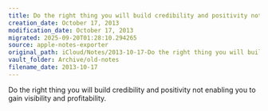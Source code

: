 ```yaml
---
title: Do the right thing you will build credibility and positivity not enabling…
creation_date: October 17, 2013
modification_date: October 17, 2013
migrated: 2025-09-20T01:28:10.294265
source: apple-notes-exporter
original_path: iCloud/Notes/2013-10-17-Do the right thing you will build credibility and positivity not enabling….md
vault_folder: Archive/old-notes
filename_date: 2013-10-17
---
```



Do the right thing you will build credibility and positivity not enabling you to gain visibility and profitability. 
